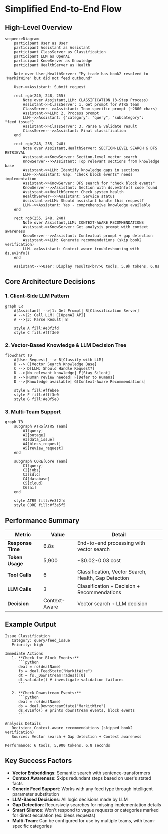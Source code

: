 # Simplified End-to-End Flow

## **High-Level Overview**

```mermaid
sequenceDiagram
    participant User as User
    participant Assistant as Assistant
    participant ClassServer as Classification
    participant LLM as OpenAI
    participant KnowServer as Knowledge
    participant HealthServer as Health
    
    Note over User,HealthServer: "My trade has book2 resolved to 'MarkitWire' but did not feed outbound"
    
    User->>Assistant: Submit request
    
    rect rgb(240, 248, 255)
        Note over Assistant,LLM: CLASSIFICATION (3-Step Process)
        Assistant->>ClassServer: 1. Get prompt for ATRS team
        ClassServer-->>Assistant: Team-specific prompt (~2800 chars)
        Assistant->>LLM: 2. Process prompt
        LLM-->>Assistant: {"category": "query", "subcategory": "feed_issue"}
        Assistant->>ClassServer: 3. Parse & validate result
        ClassServer-->>Assistant: Final classification
    end
    
    rect rgb(248, 255, 248)
        Note over Assistant,HealthServer: SECTION-LEVEL SEARCH & DFS RETRIEVAL
        Assistant->>KnowServer: Section-level vector search
        KnowServer-->>Assistant: Top relevant sections from knowledge base
        Assistant->>LLM: Identify knowledge gaps in sections
        LLM-->>Assistant: Gap: "check block events" needs implementation
        Assistant->>KnowServer: DFS search for "check block events"
        KnowServer-->>Assistant: Section with ds.evInfo() code found
        Assistant->>HealthServer: Check system health
        HealthServer-->>Assistant: Service status
        Assistant->>LLM: Should assistant handle this request?
        LLM-->>Assistant: Yes - comprehensive knowledge available
    end
    
    rect rgb(255, 248, 240)
        Note over Assistant,LLM: CONTEXT-AWARE RECOMMENDATIONS
        Assistant->>KnowServer: Get analysis prompt with context awareness
        KnowServer-->>Assistant: Contextual prompt + gap detection
        Assistant->>LLM: Generate recommendations (skip book2 verification)
        LLM-->>Assistant: Context-aware troubleshooting with ds.evInfo()
    end
    
    Assistant-->>User: Display results<br/>6 tools, 5.9k tokens, 6.8s
```

## **Core Architecture Decisions**

### 1. **Client-Side LLM Pattern** 
```mermaid
graph LR
    A[Assistant] -->|1: Get Prompt| B[Classification Server]
    A -->|2: Call LLM| C[OpenAI API]
    A -->|3: Parse Result| B
    
    style A fill:#e3f2fd
    style C fill:#fff3e0
```

### 2. **Vector-Based Knowledge & LLM Decision Tree**
```mermaid
flowchart TD
    A[User Request] --> B[Classify with LLM]
    B --> C[Vector Search Knowledge Base]
    C --> D[LLM: Should Handle Request?]
    D -->|No relevant knowledge| E[Stay Silent]
    D -->|Human review needed| F[Defer to Humans]
    D -->|Knowledge available| G[Context-Aware Recommendations]
    
    style E fill:#ffebee
    style F fill:#fff3e0
    style G fill:#e8f5e8
```

### 3. **Multi-Team Support**
```mermaid
graph TB
    subgraph ATRS[ATRS Team]
        A1[query] 
        A2[outage]
        A3[data_issue]
        A4[bless_request]
        A5[review_request]
    end
    
    subgraph CORE[Core Team]
        C1[query]
        C2[jobs] 
        C3[sdlc]
        C4[database]
        C5[cloud]
        C6[ai]
    end
    
    style ATRS fill:#e3f2fd
    style CORE fill:#f3e5f5
```

## **Performance Summary**

| Metric | Value | Detail |
|--------|-------|--------|
| **Response Time** | 6.8s | End-to-end processing with vector search |
| **Token Usage** | 5,900 | ~$0.02-0.03 cost |
| **Tool Calls** | 6 | Classification, Vector Search, Health, Gap Detection |
| **LLM Calls** | 3 | Classification + Decision + Recommendations |
| **Decision** | Context-Aware | Vector search + LLM decision |

## **Example Output**

```
Issue Classification
   Category: query/feed_issue 
   Priority: high

Immediate Actions
   1. **Check for Block Events:**
      ```python
      deal = ro(dealName)
      fs = deal.FeedState("MarkitWire")
      dt = fs._DownstreamTrades()[0]
      dt.validate() # investigate validation failures
      ```

   2. **Check Downstream Events:**
      ```python
      deal = ro(dealName)
      ds = deal.DownstreamState("MarkitWire")
      ds.evInfo() # prints downstream events, block events
      ```
   
Analysis Details
   Decision: Context-aware recommendations (skipped book2 verification)
   Sources: Vector search + Gap detection + Context awareness
   
Performance: 6 tools, 5,900 tokens, 6.8 seconds
```

## **Key Success Factors**

- **Vector Embeddings**: Semantic search with sentence-transformers
- **Context Awareness**: Skips redundant steps based on user's stated facts
- **Generic Feed Support**: Works with any feed type through intelligent parameter substitution
- **LLM-Based Decisions**: All logic decisions made by LLM
- **Gap Detection**: Recursively searches for missing implementation details
- **Smart Silence**: Won't respond to vague requests or categories marked for direct escalation (ex: bless requests)
- **Multi-Team**: Can be configured for use by multiple teams, with team-specific categories
